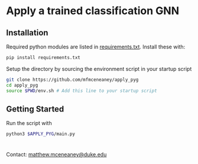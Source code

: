 # Apply a trained classification GNN

## Installation
Required python modules are listed in [requirements.txt](requirements.txt).  Install these with:
```bash
pip install requirements.txt
```

Setup the directory by sourcing the environment script in your startup script
```bash
git clone https://github.com/mfmceneaney/apply_pyg
cd apply_pyg
source $PWD/env.sh # Add this line to your startup script
```

## Getting Started
Run the script with
```bash
python3 $APPLY_PYG/main.py
```

#

Contact: matthew.mceneaney@duke.edu
